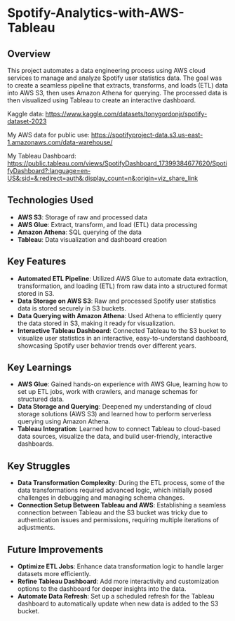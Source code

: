 # Spotify-Analytics-with-AWS-Tableau

## Overview

This project automates a data engineering process using AWS cloud services to manage and analyze Spotify user statistics data. The goal was to create a seamless pipeline that extracts, transforms, and loads (ETL) data into AWS S3, then uses Amazon Athena for querying. The processed data is then visualized using Tableau to create an interactive dashboard.

Kaggle data: https://www.kaggle.com/datasets/tonygordonjr/spotify-dataset-2023

My AWS data for public use: https://spotifyproject-data.s3.us-east-1.amazonaws.com/data-warehouse/

My Tableau Dashboard: https://public.tableau.com/views/SpotifyDashboard_17399384677620/SpotifyDashboard?:language=en-US&:sid=&:redirect=auth&:display_count=n&:origin=viz_share_link

## Technologies Used
- **AWS S3**: Storage of raw and processed data
- **AWS Glue**: Extract, transform, and load (ETL) data processing
- **Amazon Athena**: SQL querying of the data
- **Tableau**: Data visualization and dashboard creation

## Key Features

- **Automated ETL Pipeline**: Utilized AWS Glue to automate data extraction, transformation, and loading (ETL) from raw data into a structured format stored in S3.
- **Data Storage on AWS S3**: Raw and processed Spotify user statistics data is stored securely in S3 buckets.
- **Data Querying with Amazon Athena**: Used Athena to efficiently query the data stored in S3, making it ready for visualization.
- **Interactive Tableau Dashboard**: Connected Tableau to the S3 bucket to visualize user statistics in an interactive, easy-to-understand dashboard, showcasing Spotify user behavior trends over different years.

## Key Learnings

- **AWS Glue**: Gained hands-on experience with AWS Glue, learning how to set up ETL jobs, work with crawlers, and manage schemas for structured data.
- **Data Storage and Querying**: Deepened my understanding of cloud storage solutions (AWS S3) and learned how to perform serverless querying using Amazon Athena.
- **Tableau Integration**: Learned how to connect Tableau to cloud-based data sources, visualize the data, and build user-friendly, interactive dashboards.

## Key Struggles

- **Data Transformation Complexity**: During the ETL process, some of the data transformations required advanced logic, which initially posed challenges in debugging and managing schema changes.
- **Connection Setup Between Tableau and AWS**: Establishing a seamless connection between Tableau and the S3 bucket was tricky due to authentication issues and permissions, requiring multiple iterations of adjustments.

## Future Improvements

- **Optimize ETL Jobs**: Enhance data transformation logic to handle larger datasets more efficiently.
- **Refine Tableau Dashboard**: Add more interactivity and customization options to the dashboard for deeper insights into the data.
- **Automate Data Refresh**: Set up a scheduled refresh for the Tableau dashboard to automatically update when new data is added to the S3 bucket.
